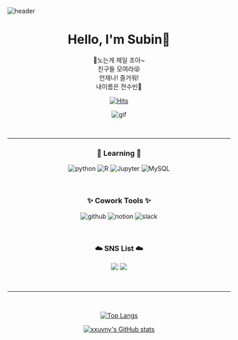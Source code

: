 
![header](https://capsule-render.vercel.app/api?type=waving&color=timeGradient&height=300&section=header&text=HELLO🙋🏻‍♀️&fontSize=90&desc=Subin's%20GitHub%20Profile&descAlignY=65)

<div align="center">

# Hello, I'm Subin👋
🎵노는게 제일 조아~ <br>
  친구들 모여라😝 <br>
  언제나! 즐거워! <br>
  내이름은 전수빈🎵<br>


[![Hits](https://hits.seeyoufarm.com/api/count/incr/badge.svg?url=https%3A%2F%2Fgithub.com%2Fxxuvny%2Fhit-counter&count_bg=%23E1DCD9&title_bg=%23555555&icon=&icon_color=%23E7E7E7&title=hits&edge_flat=false)](https://github.com/xxuvny)

![gif](https://c.tenor.com/m2Mn1MeXfkcAAAAC/pororo-dancing.gif)

<br>

---

### 📝 Learning 📝
![python](https://img.shields.io/badge/Python-3766AB?style=flat-square&logo=Python&logoColor=white)  ![R](https://img.shields.io/badge/R-276DC3?style=flat-square&logo=R&logoColor=white)  ![Jupyter](https://img.shields.io/badge/Jupyter-F37626?style=flat-square&logo=Jupyter&logoColor=white)  ![MySQL](https://img.shields.io/badge/MySQL-092E20?style=flat-square&logo=MySQL&logoColor=white)  

<br>

### ✨ Cowork Tools ✨
![github](https://img.shields.io/badge/GitHub-181717?style=flat-square&logo=GitHub&logoColor=white)  ![notion](https://img.shields.io/badge/Notion-181717?style=flat-square&logo=Notion&logoColor=white)  ![slack](https://img.shields.io/badge/Slack-4A154B?style=flat-square&logo=Slack&logoColor=white)

<br>

### ☁️ SNS List ☁️
<a href="https://www.instagram.com/byobyo_run/" target="_blank"><img src="https://img.shields.io/badge/Instagram-DD2A7B?style=flat-square&logo=Instagram&logoColor=white"/></a>
<a href="https://byobyomanager.com/" target="_blank"><img src="https://img.shields.io/badge/Tstory-E1DCD9?style=flat-square&logoColor=white"/></a>

<br>

---

<br>

[![Top Langs](https://github-readme-stats.vercel.app/api/top-langs/?username=xxuvny&layout=compact)](https://github.com/xxuvny/github-readme-stats)

[![xxuvny's GitHub stats](https://github-readme-stats.vercel.app/api?username=xxuvny&theme=swift)](https://github.com/xxuvny/github-readme-stats)

</div>
